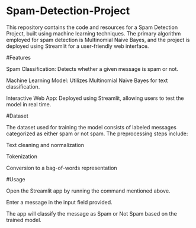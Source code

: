 # Spam-Detection-Project
This repository contains the code and resources for a Spam Detection Project, built using machine learning techniques. The primary algorithm employed for spam detection is Multinomial Naive Bayes, and the project is deployed using Streamlit for a user-friendly web interface.

#Features

Spam Classification: Detects whether a given message is spam or not.

Machine Learning Model: Utilizes Multinomial Naive Bayes for text classification.

Interactive Web App: Deployed using Streamlit, allowing users to test the model in real time.

#Dataset

The dataset used for training the model consists of labeled messages categorized as either spam or not spam. The preprocessing steps include:

Text cleaning and normalization

Tokenization

Conversion to a bag-of-words representation

#Usage

Open the Streamlit app by running the command mentioned above.

Enter a message in the input field provided.

The app will classify the message as Spam or Not Spam based on the trained model.
